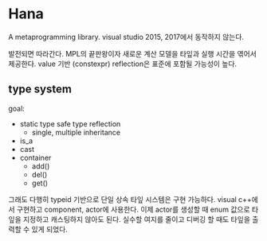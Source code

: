 # Hana 

A metaprogramming library.  visual studio 2015, 2017에서 동작하지 않는다.  

발전되면 따라간다. MPL의 끝판왕이자 새로운 계산 모델을 타잎과 실행 시간을 엮어서 제공한다. value 기반 (constexpr) reflection은 표준에 포함될 가능성이 높다.  

## type system 

goal: 

- static type safe type reflection 
  - single, multiple inheritance
- is_a<Type> 
- cast<Type> 
- container 
  - add<Type>()
  - del<Type>()
  - get<Type>()



그래도 다행히 typeid 기반으로 단일 상속 타잎 시스템은 구현 가능하다. visual c++에서 구현하고 component, actor에 사용한다. 이제 actor를 생성할 때 enum 값으로 타잎을 지정하고 캐스팅하지 않아도 된다. 실수할 여지를 줄이고 디버깅 할 때도 타잎을 출력할 수 있게 되었다. 



